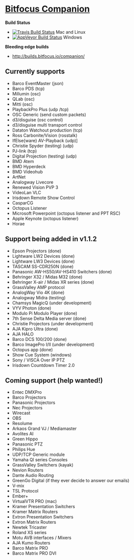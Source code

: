 # [Bitfocus Companion](http://bitfocus.io/companion)

**Build Status**
* [![Travis Build Status](https://travis-ci.org/bitfocus/companion.svg?branch=master)](https://travis-ci.org/bitfocus/companion) Mac and Linux
* [![AppVeyor Build Status](https://ci.appveyor.com/api/projects/status/github/bitfocus/companion?branch=master&svg=true)](https://ci.appveyor.com/project/haakonnessjoen/companion/branch/master) Windows

**Bleeding edge builds**
* http://builds.bitfocus.io/companion/

## Currently supports
* Barco EventMaster (json)
* Barco PDS (tcp)
* Millumin (osc)
* QLab (osc)
* Mitti (osc)
* PlaybackPro Plus (udp /tcp)
* OSC Generic (send custom packets)
* d3/disguise (osc control)
* d3/disguise multi transport control
* Dataton Watchout production (tcp)
* Ross Carbonite/Vision (rosstalk)
* IfElse{ware} AV-Playback (udp)]
* Christie Spyder (testing) (udp)
* PJ-link (tcp)
* Digital Projection (testing) (udp)
* BMD Atem
* BMD Hyperdeck
* BMD Videohub
* ArtNet
* Analogway Livecore
* Renewed Vision PVP 3
* VideoLan VLC
* Irisdown Remote Show Control
* CasparCG
* Octopus Listener
* Microsoft Powerpoint (octopus listener and PPT RSC)
* Apple Keynote (octopus listener)
* Horae


## Support being added in v1.1.2
* Epson Projectors (done)
* Lightware LW2 Devices (done)
* Lightware LW3 Devices (done)
* TASCAM SS-CDR250N (done)
* Panasonic AW-HS50/AV-HS410 Switchers (done)
* Behringer X32 / Midas M32 (done)
* Behringer X-air / Midas XR series (done)
* GrassValley AMP protocol
* AnalogWay Vio 4K (done)
* Analogway Midra (testing)
* Chamsys MagicQ (under development)
* VYV Photon (done)
* Modulo Pi Modulo Player (done)
* 7th Sense Delta Media server (done)
* Christie Projectors (under development)
* AJA Kipro Ultra (done)
* AJA HALO
* Barco DCS 100/200 (done)
* Barco ImagePro I/II (under development)
* Octopus app (done)
* Show Cue System (windows)
* Sony / VISCA Over IP PTZ 
* Irisdown Countdown Timer 2.0

## Coming support (help wanted!)
* Entec DMXPro
* Barco Projectors
* Panasonic Projectors
* Nec Projectors
* Wirecast
* OBS
* Resolume
* Arkaos Grand VJ / Mediamaster
* Avolites AI
* Green Hippo
* Panasonic PTZ
* Philips Hue
* UDP/TCP Generic module
* Yamaha Ql series Consoles
* GrassValley Switchers (kayak)
* Nevion Routers
* Dante Audio Routing
* GreenGo Digital (if they ever decide to answer our emails)
* V-mix
* TSL Protocol
* Ember+
* VirtualVTR PRO (mac)
* Kramer Presentation Switchers
* Kramer Matrix Routers
* Extron Presentation Switchers
* Extron Matrix Routers
* Newtek Tricaster
* Roland XS series
* Motu AVB interfaces / Mixers
* AJA Kumo Routers
* Barco Matrix PRO
* Barco Matrix PRO DVI
